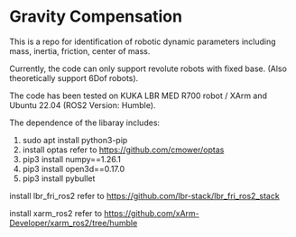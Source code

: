 # Gravity Compensation


This is a repo for identification of robotic dynamic parameters including mass, inertia, friction, center of mass.

Currently, the code can only support revolute robots with fixed base. (Also theoretically support 6Dof robots).

The code has been tested on KUKA LBR MED R700 robot / XArm and Ubuntu 22.04 (ROS2 Version: Humble).

The dependence of the libaray includes:



1. sudo apt install python3-pip
2. install optas refer to https://github.com/cmower/optas
3. pip3 install numpy==1.26.1
4. pip3 install open3d==0.17.0
5. pip3 install pybullet


install lbr_fri_ros2 refer to https://github.com/lbr-stack/lbr_fri_ros2_stack

install xarm_ros2 refer to https://github.com/xArm-Developer/xarm_ros2/tree/humble